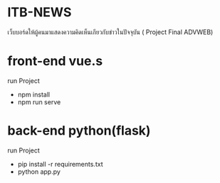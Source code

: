 # ITB-NEWS
เว็บบอร์ดให้ผู้คนมาแสดงความคิดเห็นเกียวกับข่าวในปัจจุบัน ( Project Final ADVWEB)
# front-end vue.s
run Project
- npm install
- npm run serve
# back-end python(flask)
run Project
- pip install -r requirements.txt
- python app.py
